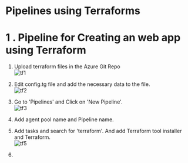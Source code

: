 # Pipelines using Terraforms

  # 1 . Pipeline for Creating an web app using Terraform


  1. Upload terraform files in the Azure Git Repo <br>![tf1](https://user-images.githubusercontent.com/23217592/154906132-b29d294a-72b0-489c-9dc4-16e7765bd12d.jpg)
  2. Edit config.tg file and add the necessary data to the file.<br>![tf2](https://user-images.githubusercontent.com/23217592/154906328-3ba14d4a-6b70-471a-ad06-176f1515fafb.jpg)

  3. Go to 'Pipelines' and Click on 'New Pipeline'.<br> ![tf3](https://user-images.githubusercontent.com/23217592/154906639-30603788-16ab-4bc0-935b-6623e0c9ba17.jpg)

  4. Add agent pool name and Pipeline name. 
  5. Add tasks and search for 'terraform'. And add Terraform tool installer and Terraform.<br> ![tf5](https://user-images.githubusercontent.com/23217592/154907102-b37d1f4d-f1cf-4ba8-9860-dc7dffbf77bd.jpg)

  6. 
